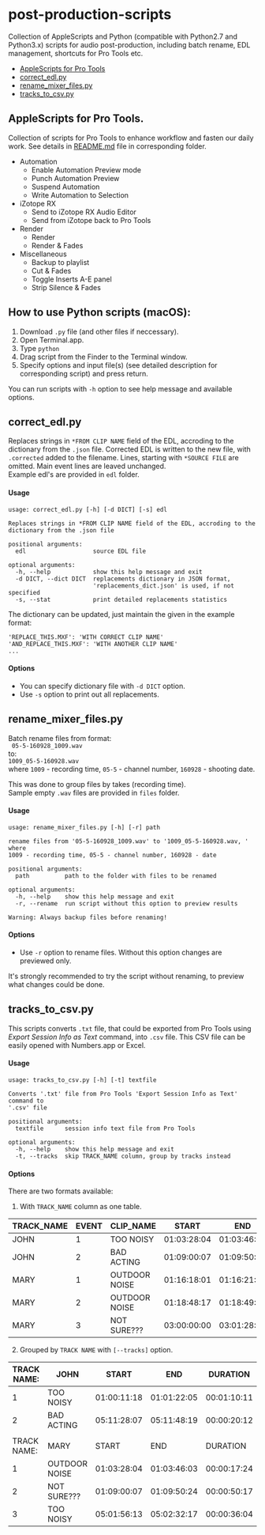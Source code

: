 # post-production-scripts
Collection of AppleScripts and Python (compatible with Python2.7 and Python3.x) scripts for audio post-production, including batch rename, EDL management, shortcuts for Pro Tools etc.
- [AppleScripts for Pro Tools](AppleScripts)
- [correct_edl.py](#correct_edlpy)
- [rename_mixer_files.py](#rename_mixer_filespy)
- [tracks_to_csv.py](#tracks_to_csvpy)  

## AppleScripts for Pro Tools.
Collection of scripts for Pro Tools to enhance workflow and fasten our daily work. See details in [README.md](AppleScripts/README.md) file in corresponding folder.
* Automation
  - Enable Automation Preview mode
  - Punch Automation Preview
  - Suspend Automation
  - Write Automation to Selection
* iZotope RX
  - Send to iZotope RX Audio Editor
  - Send from iZotope back to Pro Tools
* Render
  - Render
  - Render & Fades
* Miscellaneous
  - Backup to playlist
  - Cut & Fades
  - Toggle Inserts A-E panel
  - Strip Silence & Fades

## How to use Python scripts (macOS):
1. Download `.py` file (and other files if neccessary).
2. Open Terminal.app.
3. Type `python `
4. Drag script from the Finder to the Terminal window.
5. Specify options and input file(s) (see detailed description for corresponding script) and press return.

You can run scripts with `-h` option to see help message and available options.

## correct_edl.py
Replaces strings in `*FROM CLIP NAME` field of the EDL, accroding to the dictionary from the `.json` file. Corrected EDL is written to the new file, with `.corrected` added to the filename. Lines, starting with `*SOURCE FILE` are omitted. Main event lines are leaved unchanged.  
Example edl's are provided in `edl` folder.

#### Usage
```
usage: correct_edl.py [-h] [-d DICT] [-s] edl

Replaces strings in *FROM CLIP NAME field of the EDL, accroding to the
dictionary from the .json file

positional arguments:
  edl                   source EDL file

optional arguments:
  -h, --help            show this help message and exit
  -d DICT, --dict DICT  replacements dictionary in JSON format,
                        'replacements_dict.json' is used, if not specified
  -s, --stat            print detailed replacements statistics
```  
The dictionary can be updated, just maintain the given in the example format:  
```
'REPLACE_THIS.MXF': 'WITH CORRECT CLIP NAME'
'AND_REPLACE_THIS.MXF': 'WITH ANOTHER CLIP NAME'
...
```
#### Options
* You can specify dictionary file with `-d DICT` option.
* Use `-s` option to print out all replacements.

## rename_mixer_files.py
Batch rename files from format:  
``` 05-5-160928_1009.wav```  
to:  
```1009_05-5-160928.wav```  
where `1009` - recording time, `05-5` - channel number, `160928` - shooting date.  

This was done to group files by takes (recording time).  
Sample empty `.wav` files are provided in `files` folder.
#### Usage
```
usage: rename_mixer_files.py [-h] [-r] path

rename files from '05-5-160928_1009.wav' to '1009_05-5-160928.wav, ' where
1009 - recording time, 05-5 - channel number, 160928 - date

positional arguments:
  path          path to the folder with files to be renamed

optional arguments:
  -h, --help    show this help message and exit
  -r, --rename  run script without this option to preview results

Warning: Always backup files before renaming!
```
#### Options
* Use `-r` option to rename files. Without this option changes are previewed only.

It's strongly recommended to try the script without renaming, to preview what changes could be done.

## tracks_to_csv.py
This scripts converts `.txt` file, that could be exported from Pro Tools using *Export Session Info as Text* command, into `.csv` file.
This CSV file can be easily opened with Numbers.app or Excel.
#### Usage
```
usage: tracks_to_csv.py [-h] [-t] textfile

Converts '.txt' file from Pro Tools 'Export Session Info as Text' command to
'.csv' file

positional arguments:
  textfile      session info text file from Pro Tools

optional arguments:
  -h, --help    show this help message and exit
  -t, --tracks  skip TRACK_NAME column, group by tracks instead
```

#### Options
There are two formats available:
1. With `TRACK_NAME` column as one table.

| TRACK_NAME 	| EVENT 	| CLIP_NAME     	| START       	| END         	| DURATION    	|
|------------	|-------	|---------------	|-------------	|-------------	|-------------	|
| JOHN       	| 1     	| TOO NOISY     	| 01:03:28:04 	| 01:03:46:03 	| 00:00:17:24 	|
| JOHN       	| 2     	| BAD ACTING    	| 01:09:00:07 	| 01:09:50:24 	| 00:00:50:17 	|
| MARY       	| 1     	| OUTDOOR NOISE 	| 01:16:18:01 	| 01:16:21:13 	| 00:00:03:12 	|
| MARY       	| 2     	| OUTDOOR NOISE 	| 01:18:48:17 	| 01:18:49:23 	| 00:00:01:06 	|
| MARY       	| 3     	| NOT SURE???   	| 03:00:00:00 	| 03:01:28:08 	| 00:01:28:08 	|
2. Grouped by `TRACK NAME` with `[--tracks]` option.

| TRACK NAME: 	| JOHN          	| START       	| END         	| DURATION    	|
|-------------	|---------------	|-------------	|-------------	|-------------	|
| 1           	| TOO NOISY     	| 01:00:11:18 	| 01:01:22:05 	| 00:01:10:11 	|
| 2           	| BAD ACTING    	| 05:11:28:07 	| 05:11:48:19 	| 00:00:20:12 	|
|             	|               	|             	|             	|             	|
| TRACK NAME: 	| MARY          	| START       	| END         	| DURATION    	|
| 1           	| OUTDOOR NOISE 	| 01:03:28:04 	| 01:03:46:03 	| 00:00:17:24 	|
| 2           	| NOT SURE???   	| 01:09:00:07 	| 01:09:50:24 	| 00:00:50:17 	|
| 3           	| TOO NOISY     	| 05:01:56:13 	| 05:02:32:17 	| 00:00:36:04 	|
